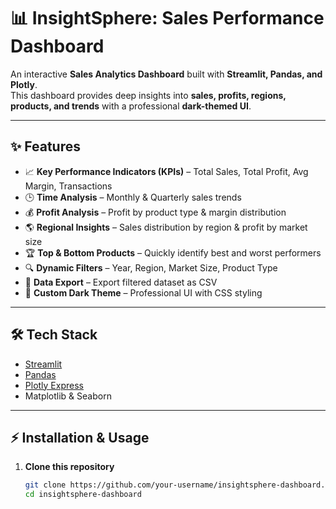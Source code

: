# 📊 InsightSphere: Sales Performance Dashboard  

An interactive **Sales Analytics Dashboard** built with **Streamlit, Pandas, and Plotly**.  
This dashboard provides deep insights into **sales, profits, regions, products, and trends** with a professional **dark-themed UI**.  

---

## ✨ Features  

- 📈 **Key Performance Indicators (KPIs)** – Total Sales, Total Profit, Avg Margin, Transactions  
- 🕒 **Time Analysis** – Monthly & Quarterly sales trends  
- 💰 **Profit Analysis** – Profit by product type & margin distribution  
- 🌎 **Regional Insights** – Sales distribution by region & profit by market size  
- 🏆 **Top & Bottom Products** – Quickly identify best and worst performers  
- 🔍 **Dynamic Filters** – Year, Region, Market Size, Product Type  
- 💾 **Data Export** – Export filtered dataset as CSV  
- 🎨 **Custom Dark Theme** – Professional UI with CSS styling  

---

## 🛠️ Tech Stack  

- [Streamlit](https://streamlit.io/)  
- [Pandas](https://pandas.pydata.org/)  
- [Plotly Express](https://plotly.com/python/plotly-express/)  
- Matplotlib & Seaborn  

---

## ⚡ Installation & Usage  

1. **Clone this repository**  
   ```bash
   git clone https://github.com/your-username/insightsphere-dashboard.git
   cd insightsphere-dashboard
